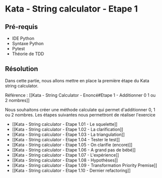# Kata - String calculator - Etape 1

## Pré-requis
- IDE Python
- Syntaxe Python
- Pytest
- Théorie de TDD


## Résolution

Dans cette partie, nous allons mettre en place la première étape du Kata string calculator.

Référence : [[Kata - String Calculator - Enoncé#Etape 1 - Additionner 0 1 ou 2 nombres]]

Nous souhaitons créer une méthode calculate qui permet d'additionner 0, 1 ou 2 nombres. Les étapes suivantes nous permettront de réaliser l'exercice

- [[Kata - String calculator - Etape 1.01 - Le squelette]]
- [[Kata - String calculator - Etape 1.02 - La clarification]]
- [[Kata - String calculator - Etape 1.03 - La triangulation]]
- [[Kata - String calculator - Etape 1.04 - Tester le test]]
- [[Kata - String calculator - Etape 1.05 - On clarifie (encore)]]
- [[Kata - String calculator - Etape 1.06 - A grand pas de bébé]]
- [[Kata - String calculator - Etape 1.07 - L'expérience]]
- [[Kata - String calculator - Etape 1.08 - Hypothèses]]
- [[Kata - String calculator - Etape 1.09 - Transformation Priority Premise]]
- [[Kata - String calculator - Etape 1.10 - Dernier refactoring]]



